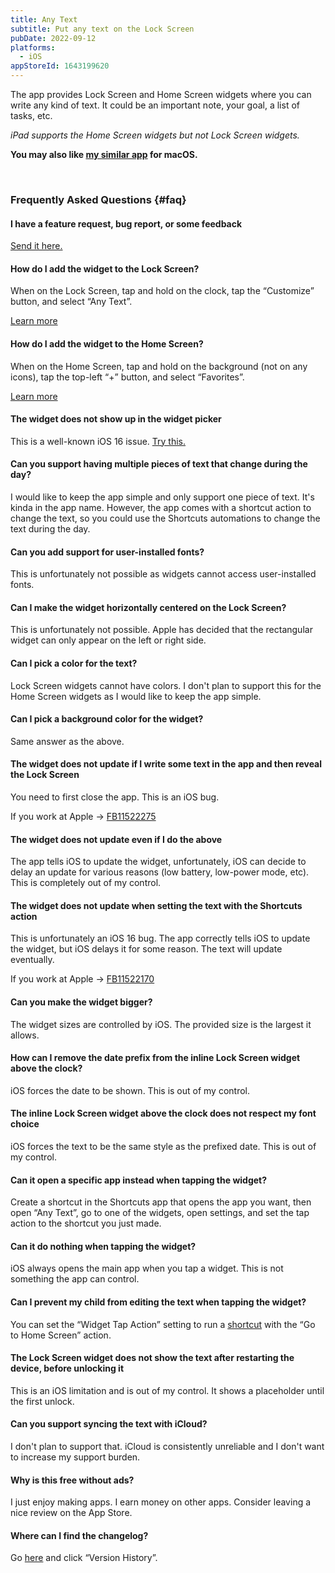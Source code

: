 ```yaml
---
title: Any Text
subtitle: Put any text on the Lock Screen
pubDate: 2022-09-12
platforms:
  - iOS
appStoreId: 1643199620
---
```


The app provides Lock Screen and Home Screen widgets where you can write any kind of text. It could be an important note, your goal, a list of tasks, etc.

*iPad supports the Home Screen widgets but not Lock Screen widgets.*

**You may also like [my similar app](https://sindresorhus.com/one-thing) for macOS.**

<br>

### Frequently Asked Questions {#faq}

#### I have a feature request, bug report, or some feedback

[Send it here.](https://sindresorhus.com/feedback?product=Any%20Text&referrer=Website-FAQ)

#### How do I add the widget to the Lock Screen?

When on the Lock Screen, tap and hold on the clock, tap the “Customize” button, and select “Any Text”.

[Learn more](https://support.apple.com/en-gb/guide/iphone/iph4d0e6c351/ios#iph0ee454f4c)

#### How do I add the widget to the Home Screen?

When on the Home Screen, tap and hold on the background (not on any icons), tap the top-left “+” button, and select “Favorites”.

[Learn more](https://support.apple.com/en-us/HT207122)

#### The widget does not show up in the widget picker

This is a well-known iOS 16 issue. [Try this.](https://webtrickz.com/third-party-lock-screen-widgets-not-showing-ios-16/)

#### Can you support having multiple pieces of text that change during the day?

I would like to keep the app simple and only support one piece of text. It's kinda in the app name. However, the app comes with a shortcut action to change the text, so you could use the Shortcuts automations to change the text during the day.

#### Can you add support for user-installed fonts?

This is unfortunately not possible as widgets cannot access user-installed fonts.

#### Can I make the widget horizontally centered on the Lock Screen?

This is unfortunately not possible. Apple has decided that the rectangular widget can only appear on the left or right side.

#### Can I pick a color for the text?

Lock Screen widgets cannot have colors. I don't plan to support this for the Home Screen widgets as I would like to keep the app simple.

#### Can I pick a background color for the widget?

Same answer as the above.

#### The widget does not update if I write some text in the app and then reveal the Lock Screen

You need to first close the app. This is an iOS bug.

If you work at Apple → [FB11522275](https://github.com/feedback-assistant/reports/issues/360)

#### The widget does not update even if I do the above

The app tells iOS to update the widget, unfortunately, iOS can decide to delay an update for various reasons (low battery, low-power mode, etc). This is completely out of my control.

#### The widget does not update when setting the text with the Shortcuts action

This is unfortunately an iOS 16 bug. The app correctly tells iOS to update the widget, but iOS delays it for some reason. The text will update eventually.

If you work at Apple → [FB11522170](https://github.com/feedback-assistant/reports/issues/359)

#### Can you make the widget bigger?

The widget sizes are controlled by iOS. The provided size is the largest it allows.

#### How can I remove the date prefix from the inline Lock Screen widget above the clock?

iOS forces the date to be shown. This is out of my control.

#### The inline Lock Screen widget above the clock does not respect my font choice

iOS forces the text to be the same style as the prefixed date. This is out of my control.

#### Can it open a specific app instead when tapping the widget?

Create a shortcut in the Shortcuts app that opens the app you want, then open “Any Text”, go to one of the widgets, open settings, and set the tap action to the shortcut you just made.

#### Can it do nothing when tapping the widget?

iOS always opens the main app when you tap a widget. This is not something the app can control.

#### Can I prevent my child from editing the text when tapping the widget?

You can set the “Widget Tap Action” setting to run a [shortcut](https://support.apple.com/en-sg/guide/shortcuts/welcome/ios) with the “Go to Home Screen” action.

#### The Lock Screen widget does not show the text after restarting the device, before unlocking it

This is an iOS limitation and is out of my control. It shows a placeholder until the first unlock.

#### Can you support syncing the text with iCloud?

I don't plan to support that. iCloud is consistently unreliable and I don't want to increase my support burden.

#### Why is this free without ads?

I just enjoy making apps. I earn money on other apps. Consider leaving a nice review on the App Store.

#### Where can I find the changelog?

Go [here](https://apps.apple.com/app/id1643199620) and click “Version History”.
